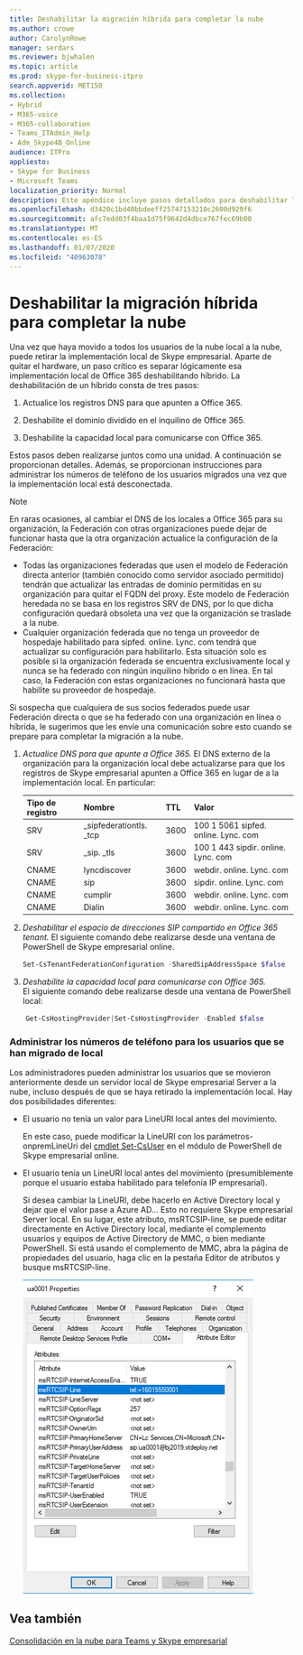 ```yaml
---
title: Deshabilitar la migración híbrida para completar la nube
ms.author: crowe
author: CarolynRowe
manager: serdars
ms.reviewer: bjwhalen
ms.topic: article
ms.prod: skype-for-business-itpro
search.appverid: MET150
ms.collection:
- Hybrid
- M365-voice
- M365-collaboration
- Teams_ITAdmin_Help
- Adm_Skype4B_Online
audience: ITPro
appliesto:
- Skype for Business
- Microsoft Teams
localization_priority: Normal
description: Este apéndice incluye pasos detallados para deshabilitar la implementación híbrida como parte de la consolidación en la nube para Teams y Skype empresarial.
ms.openlocfilehash: d3420c1bd40bbdeeff25747153210c2600d929f6
ms.sourcegitcommit: afc7edd03f4baa1d75f9642d4dbce767fec69b00
ms.translationtype: MT
ms.contentlocale: es-ES
ms.lasthandoff: 01/07/2020
ms.locfileid: "40963078"
---
```

# <a name="disable-hybrid-to-complete-migration-to-the-cloud"></a>Deshabilitar la migración híbrida para completar la nube

Una vez que haya movido a todos los usuarios de la nube local a la nube, puede retirar la implementación local de Skype empresarial. Aparte de quitar el hardware, un paso crítico es separar lógicamente esa implementación local de Office 365 deshabilitando híbrido. La deshabilitación de un híbrido consta de tres pasos:

1. Actualice los registros DNS para que apunten a Office 365.

2. Deshabilite el dominio dividido en el inquilino de Office 365.

3. Deshabilite la capacidad local para comunicarse con Office 365.

Estos pasos deben realizarse juntos como una unidad. A continuación se proporcionan detalles. Además, se proporcionan instrucciones para administrar los números de teléfono de los usuarios migrados una vez que la implementación local está desconectada.

> [!Note] 
> En raras ocasiones, al cambiar el DNS de los locales a Office 365 para su organización, la Federación con otras organizaciones puede dejar de funcionar hasta que la otra organización actualice la configuración de la Federación:<ul><li>
Todas las organizaciones federadas que usen el modelo de Federación directa anterior (también conocido como servidor asociado permitido) tendrán que actualizar las entradas de dominio permitidas en su organización para quitar el FQDN del proxy. Este modelo de Federación heredada no se basa en los registros SRV de DNS, por lo que dicha configuración quedará obsoleta una vez que la organización se traslade a la nube. </li><li>Cualquier organización federada que no tenga un proveedor de hospedaje habilitado para sipfed. online. Lync. <span>com tendrá que actualizar su configuración para habilitarlo. Esta situación solo es posible si la organización federada se encuentra exclusivamente local y nunca se ha federado con ningún inquilino híbrido o en línea. En tal caso, la Federación con estas organizaciones no funcionará hasta que habilite su proveedor de hospedaje.</li></ul>Si sospecha que cualquiera de sus socios federados puede usar Federación directa o que se ha federado con una organización en línea o híbrida, le sugerimos que les envíe una comunicación sobre esto cuando se prepare para completar la migración a la nube.

1.  *Actualice DNS para que apunte a Office 365.*
El DNS externo de la organización para la organización local debe actualizarse para que los registros de Skype empresarial apunten a Office 365 en lugar de a la implementación local. En particular:

    |Tipo de registro|Nombre|TTL|Valor|
    |---|---|---|---|
    |SRV|_sipfederationtls. _tcp|3600|100 1 5061 sipfed. online. Lync. <span>com|
    |SRV|_sip. _tls|3600|100 1 443 sipdir. online. Lync. <span>com|
    |CNAME| lyncdiscover|   3600|   webdir. online. Lync. <span>com|
    |CNAME| sip|    3600|   sipdir. online. Lync. <span>com|
    |CNAME| cumplir|   3600|   webdir. online. Lync. <span>com|
    |CNAME| Dialin  |3600|  webdir. online. Lync. <span>com|

2.  *Deshabilitar el espacio de direcciones SIP compartido en Office 365 tenant.*
El siguiente comando debe realizarse desde una ventana de PowerShell de Skype empresarial online.

    ```PowerShell
    Set-CsTenantFederationConfiguration -SharedSipAddressSpace $false
    ```
 
3.  *Deshabilite la capacidad local para comunicarse con Office 365.*  
El siguiente comando debe realizarse desde una ventana de PowerShell local:
```PowerShell
    Get-CsHostingProvider|Set-CsHostingProvider -Enabled $false
```

### <a name="manage-phone-numbers-for-users-who-were-migrated-from-on-premises"></a>Administrar los números de teléfono para los usuarios que se han migrado de local

Los administradores pueden administrar los usuarios que se movieron anteriormente desde un servidor local de Skype empresarial Server a la nube, incluso después de que se haya retirado la implementación local. Hay dos posibilidades diferentes:

- El usuario no tenía un valor para LineURI local antes del movimiento. 

  En este caso, puede modificar la LineURI con los parámetros-onpremLineUri del [cmdlet Set-CsUser](https://docs.microsoft.com/powershell/module/skype/set-csuser?view=skype-ps) en el módulo de PowerShell de Skype empresarial online.

- El usuario tenía un LineURI local antes del movimiento (presumiblemente porque el usuario estaba habilitado para telefonía IP empresarial). 

  Si desea cambiar la LineURI, debe hacerlo en Active Directory local y dejar que el valor pase a Azure AD... Esto no requiere Skype empresarial Server local. En su lugar, este atributo, msRTCSIP-line, se puede editar directamente en Active Directory local, mediante el complemento usuarios y equipos de Active Directory de MMC, o bien mediante PowerShell. Si está usando el complemento de MMC, abra la página de propiedades del usuario, haga clic en la pestaña Editor de atributos y busque msRTCSIP-line.

  ![Herramienta usuarios y equipos de Active Directory](../media/disable-hybrid-1.png)

## <a name="see-also"></a>Vea también

[Consolidación en la nube para Teams y Skype empresarial](cloud-consolidation.md)
